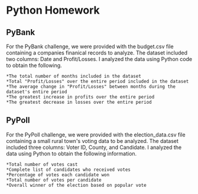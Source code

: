 Python Homework 
===============

PyBank
------


For the PyBank challenge, we were provided with the budget.csv file containing a companies finanical records to analyze. The dataset included two columns: Date and Profit/Losses. I analyzed the data using Python code to obtain the following.

	*The total number of months included in the dataset
	*Total "Profit/Losses" over the entire period included in the dataset
	*The average change in "Profit/Losses" between months during the dataset's entire period
	*The greatest increase in profits over the entire period
	*The greatest decrease in losses over the entire period


PyPoll
------

For the PyPoll challenge, we were provided with the election_data.csv file containing a small rural town's voting data to be analyzed. The dataset included three columns: Voter ID, County, and Candidate. I analyzed the data using Python to obtain the following information.

	*Total number of votes cast
	*Complete list of candidates who received votes
	*Percentage of votes each candidate won
	*Total number of votes per candidate
	*Overall winner of the election based on popular vote


